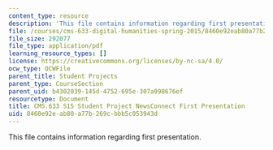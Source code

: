 ```yaml
---
content_type: resource
description: 'This file contains information regarding first presentation. '
file: /courses/cms-633-digital-humanities-spring-2015/8460e92eab80a77b269cbbb5c053943d_MITCMS_633S15_FirstPres.pdf
file_size: 292077
file_type: application/pdf
learning_resource_types: []
license: https://creativecommons.org/licenses/by-nc-sa/4.0/
ocw_type: OCWFile
parent_title: Student Projects
parent_type: CourseSection
parent_uid: b4302039-145d-4752-695e-307a998676ef
resourcetype: Document
title: CMS.633 S15 Student Project NewsConnect First Presentation
uid: 8460e92e-ab80-a77b-269c-bbb5c053943d
---
```

This file contains information regarding first presentation. 